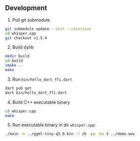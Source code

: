 ## Development

1. Pull git submodule

```bash
git submodule update --init --recursive
cd whisper.cpp
git checkout v1.5.4
```

2. Build dylib

```bash
mkdir build
cd build
cmake ..
make
```

3. Run `bin/hello_dart_ffi.dart`

```bash
dart pub get
dart bin/hello_dart_ffi.dart
```

4. Build C++ executable binary

```bash
cd whisper.cpp
make
```

5. Run executable binary in dir `whisper.cpp`:

```bash
./main -m ../ggml-tiny-q5_0.bin -l zh -pp -bo 5 ../demo.wav
```
